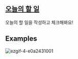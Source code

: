 [오늘의 할 일](https://24todolist-yammyams-projects.vercel.app)
---
오늘의 할 일을 작성하고 체크해봐요!


Examples
---
![ezgif-4-e0a2431001](https://github.com/yammyam/24TodoList/assets/96424434/7fb20afc-c4ca-457c-b3a2-3383fb58d295)


